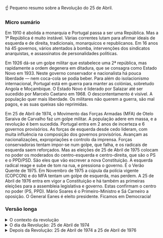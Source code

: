 ☝️ Pequeno resumo sobre a Revolução do 25 de Abril. 

### Micro sumário

Em 1910 é abolida a monarquia e Portugal passa a ser uma República. Mas a 1ª República é muito instável. Várias correntes lutam para afirmar ideais de esquerda e de direita, tradicionais, monarquicos e republicanos. Em 16 anos há 45 governos, vários atentados à bomba, intervenções dos sindicatos anarquistas, e assassinatos de personalidades políticas. 

Em 1926 dá-se um golpe militar que estabelece uma 2ª república, mas rapidamente a ordem degenera em ditadura, que se consagra como Estado Novo em 1933. Neste governo conservador e nacionalista há pouca liberdade — nem coca-cola se podia beber. Para além do isolacionismo internacional, Portugal está em guerra para manter as colónias, sobretudo Angola e Moçambique. O Estado Novo é liderado por Salazar até ser sucedido por Marcelo Caetano em 1968. O descontentamento é visível. A população quer mais liberdade. Os militares não querem a guerra, são mal pagos, e as suas queixas são reprimidas. 

Em 25 de Abril de 1974, o Movimento das Forças Armadas (MFA) de Otelo Saraiva de Carvalho faz um golpe militar. A população adere em massa, e a revolução é bem sucedida. Portugal entra em 2 anos de incerteza e 6 governos provisórios. As forças de esquerda desde cedo lideram, com muita influência na composição dos governos provisórios. Avançam as nacionalizações, expropriações e controlo da imprensa. Forças conservadoras tentam impor-se num golpe, que falha, e os radicais de esquerda saem reforçados. Mas as eleições de 25 de Abril de 1975 colocam no poder os moderados do centro-esquerda e centro-direita, que são o PS e o PPD/PSD. São eles que vão escrever a nova Constituição. A esquerda radical reage e sube de tom na rua, e pressiona o governo. É o Verão Quente de 1975. Em Novembro de 1975 a cúpula da polícia vigente (COPCON) e do MFA tentam um golpe de esquerda, mas perdem. A 25 de Abril de 1976 entra em vigor a Constituição e há também as primeiras eleições para a assembleia legislativa e governo. Estas confirmam o centro no poder (PS, PPD). Mário Soares é o Primeiro-Ministro e Sá Carneiro a oposição. O General Eanes é eleito presidente. Ficamos em Democracia!


### Versão longa

<details markdown=1><summary>O contexto da revolução</summary>

Em 5 de Outubro de 1910 Portugal é proclamada a República e abandonada a monarquia. 

A 1a República que começou era muito instável. Em 16 anos sucedem-se 45 Governos e 7 Parlamentos, uma abundância de tentativas de golpes, atentados à bomba, e a intervenção direta e violenta do sindicalismo anarquista. Os partidos não se entendem, nem entre eles nem mesmo dentro deles. Por outro lado, outras forças tentam a aproximação a um regime messiânico com tendências absolutistas e conservadoras (Sidónio Pais), e existem mesmo correntes fascistas. 

Em 28 de Maio de 1926 dá-se um golpe de Estado de origem militar e fortemente anti-liberal, que abre a 2ª república.

Em 1933 a ditadura solidifica um plano ideológico e político, e passa a chamar-se Estado Novo, com Salazar como seu líder. Este dirige Portugal durante várias décadas. 

Em 1974 a economia está a crescer, mas poucos sectores da sociedade estão satisfeitos. Salazar estava decrépito e longe do poder, e desde 1968 que a ditadura é encabeçada pelo seu sucessor Marcelo Caetano. O Estado Novo é conservador e fortemente nacionalista, anti-comunista e anti-liberal, anti-NATO, anti-US etc. Portugal controla várias colónias como Angola e Moçambique, mas está em guerra para manter o seu controlo.

</details>

<details markdown=1><summary>O dia da Revolução: 25 de Abril de 1974</summary>
  
O 25 de Abril começa como um golpe militar. 

O Movimento das Forças Armadas (MFA) foi criado porque as médias patentes estavam descontentes. A nossa revolução surge então de razões banais: os militares são mal pagos, a carreira é inexistenet, e querem sair de África. Mas como se vivia numa ditadura, eles não podem sequer manifestar-se ou organizar-se para exigir melhores condições, e então o movimento assume desde cedo também a exigência de tornar Portugal mais livre. 

Também ºe importante o papel do General Spínola, pois é crítico da Guerra Colonial, e o seu livro “Portugal e o Futuro” deixa as médias patentes do MFA convictas que têm o suporte para a sua ação na cúpula dos militares. 

O golpe é bem sucedido. 

Em parte porque a ditadura estava podre e exausta, e o homem forte (Salazar) fora de cena. Mais importante, a adesão da população é imediata e muito expressiva. E assim se passou de um golpe militar para uma Revolução. (Porque uma revolução implica sempre adesão em massa, como quando se diz “a revolução dos smartphones”, e foi isso que aconteceu.)

</details>

<details markdown=1><summary>Depois da Revolução: 25 de Abril de 1974 a 25 de Abril de 1976</summary>

Depois da revolução, viveu-se uma enorme instabilidade com o choque de vários movimentos e personalidades. 

O General Spínola é o primeiro presidente provisório no pós 25 de Abril de 1974, porque era uma alta patente e crítico da Guerra Colonial, o que era é útil para legitimar o golpe do MFA, e porque Marcelo Caetano deixa claro que apenas assumiria a derrota perante ele. Mas o Spínola também é conservador, o que choca com a corrente política mais forte do MFA, que é de esquerda/ esquerda radical e é liderada pelo Otelo Saraiva de Carvalho. 

Assim, o MFA bloqueia algumas decisões do Spínola. Enfraquecido, em Junho forma novo governo provisório com o Primeiro Ministro Vasco Gonçalves (outro militar), originalmente moderado, mas que também vira progressivamente à esquerda. 

O Spínola fica desagradado com o início da desconolonização (ele queria a federalização) e em Setembro tenta tomar controlo do País. Mas Otelo tinha criado o COPCON, que é a polícia física e política no pós 25 de Abril, e este é controlado por forças de esquerda. Expulsam o Spínola do governo, e metem lá o general Francisco da Costa Gomes, um moderado. 

O País vive sob incerteza e instabilidade. 600 mil retornados enchem as ruas, incluindo 100 mil militares, muitos sem cidade, família ou casa para onde ir, pois tinham nascido nas colónias. O Partido Comunista (PCP) e os outros partidos comunistas têm muita força e discutem-se planos para tornar Portugal numa realidade socialista, longe da social-democrata que é agora. A figura comunista mais clara é Álvaro Cunhal, que tinha regressado da Paris onde já liderava o PCP na clandestinidade. As nacionalizações avançam, desde terrenos agrícolas a bancos, passando por negócios e fábricas de vários tamanhos. Ocupam-se casas. Tudo isto gera ainda mais instabilidade. 

Em Março de 1975 o Spínola tenta um golpe, falha, e exila-se. Os elementos mais radicais de esquerda formam o Concelho da Revolução e instauram um 4º governo provisório, com o Vasco Gonçalves à cabeça. O falhanço de Spínola gera numa viragem à esquerda. 

Começa a destacar-se Mário Soares, que também voltara de Paris à cabeça do Partido Socialista (PS). Um ano depois da revolução, em 25 de Abril de 1975, fazem-se as primeiras eleições livres, para a Assembleia Constituinte. Isto é, são eleições para determinar os partidos que vão criar uma nova Constituição. Destaca-se o centro político. Ganha o PS, seguido pelo PPD (atual PSD), com o PCP a perder força (13%) e o CDS a aparecer pequeno (8%). 

O MFA continua a pressionar a assembleia para implementar o seu programa de esquerda, enquanto o PCP pressiona nas ruas através de nacionalizações e mobilização sindical, incluindo o controlo direto um jornal e indireto das redações. É o Verão Quente de 1975. 

Os governos provisórios incluiam gente de vários partidos. Mas em Junho o PS e o PPD (PSD) abandonam o 4º governo descontentes com a pressão do MFA e do PCP. Medem-se forças em discursos, artigos de jornal, comícios e nas ruas. 

A 8 de Agosto é criado o 5º governo provisório, que inclui o PCP, militares e independentes. O PCP e forças de esquerda controlam várias redações de jornais. 

A contestação pelo País cresce, e as sedes do PCP começam a ser vandalizadas. 

Em Setembro começa o 6º e último governo provisório, liderado pelo Vice-Almirante Pinheiro de Azevedo e composto pelo PS, PPD (PSD) e PCP. 

A 25 de Novembro dá-se uma tentativa de golpe pela esquerda, liderado pelo Otelo, o COPCON e membros do MFA. O General Ramalho Eanes pára o golpe e o COPCON é desmantelado. O golpe está envolto em alguma controvérsia: segundo várias fontes e versões da história, o PCP estava envolvido no golpe, ou autorizou o golpe, ou consentiu com o golpe; noutras versões, a esquerda tentou esse golpe apenas para evitar um novo golpe da direita similar ao de Março de 1975 de Spínola. 

Em 25 de Abril de 1976 há novas eleições, dois anos após a revolução e 1 ano após as primeiras eleições para criar a Constituição. Esta é a primeira eleição para o primeiro governo já com a Constituição a funcionar, que foi ratificada a 2 de Abril desse ano e que entra a funcionar precisamente em 25 de Abril de 1976. 

Os partidos moderados confirmam a sua vitória. O PS de Mário Soares ganha, o PPD de Sá Carneiro fica em segundo, e o CDS de Freitas do Amaral em terceiro, com o PCP de Cunhal em 4º. Em Junho o General Eanes é eleito presidente. 

E seguimos em democracia estável desde então.

</details>
